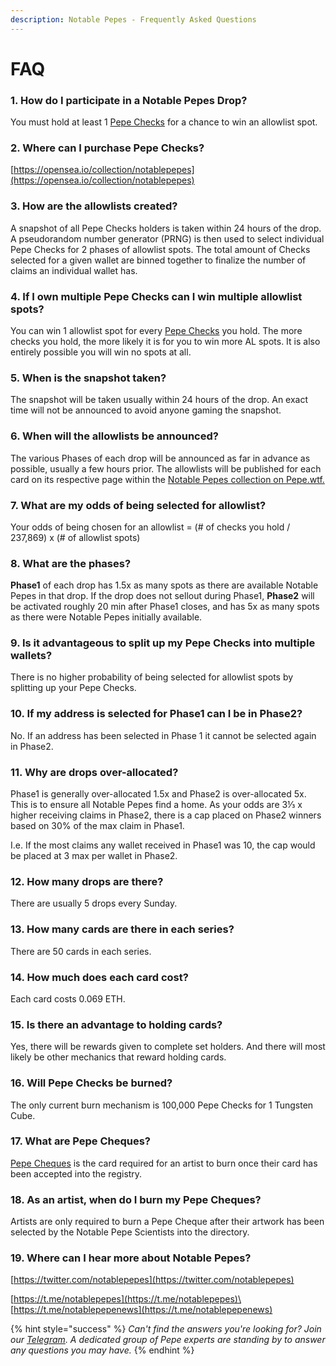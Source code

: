 ```yaml
---
description: Notable Pepes - Frequently Asked Questions
---
```


# FAQ

### 1. How do I participate in a Notable Pepes Drop?

You must hold at least 1 [Pepe Checks](https://pepe.wtf/asset/Pepe-Checks) for a chance to win an allowlist spot.

### 2. Where can I purchase Pepe Checks?

[https://opensea.io/collection/notablepepes](https://opensea.io/collection/notablepepes)

### 3. How are the allowlists created?

A snapshot of all Pepe Checks holders is taken within 24 hours of the drop. A pseudorandom number generator (PRNG) is then used to select individual Pepe Checks for 2 phases of allowlist spots. The total amount of Checks selected for a given wallet are binned together to finalize the number of claims an individual wallet has.

### 4. If I own multiple Pepe Checks can I win multiple allowlist spots?

You can win 1 allowlist spot for every [Pepe Checks](https://pepe.wtf/asset/Pepe-Checks) you hold. The more checks you hold, the more likely it is for you to win more AL spots. It is also entirely possible you will win no spots at all.

### 5. When is the snapshot taken?

The snapshot will be taken usually within 24 hours of the drop. An exact time will not be announced to avoid anyone gaming the snapshot.

### 6. When will the allowlists be announced?

The various Phases of each drop will be announced as far in advance as possible, usually a few hours prior. The allowlists will be published for each card on its respective page within the [Notable Pepes collection on Pepe.wtf.](https://pepe.wtf/collection/Notable-Pepes)

### 7. What are my odds of being selected for allowlist?

Your odds of being chosen for an allowlist = (# of checks you hold / 237,869) x (# of allowlist spots)

### 8. What are the phases?

**Phase1** of each drop has 1.5x as many spots as there are available Notable Pepes in that drop. If the drop does not sellout during Phase1, **Phase2** will be activated roughly 20 min after Phase1 closes, and has 5x as many spots as there were Notable Pepes initially available.

### 9. Is it advantageous to split up my Pepe Checks into multiple wallets?

There is no higher probability of being selected for allowlist spots by splitting up your Pepe Checks.

### 10. If my address is selected for Phase1 can I be in Phase2?

No. If an address has been selected in Phase 1 it cannot be selected again in Phase2.

### 11. Why are drops over-allocated?

Phase1 is generally over-allocated 1.5x and Phase2 is over-allocated 5x. This is to ensure all Notable Pepes find a home. As your odds are 3⅓ x higher receiving claims in Phase2, there is a cap placed on Phase2 winners based on 30% of the max claim in Phase1.

I.e. If the most claims any wallet received in Phase1 was 10, the cap would be placed at 3 max per wallet in Phase2.&#x20;

### 12. How many drops are there?

There are usually 5 drops every Sunday.

### 13. How many cards are there in each series?

There are 50 cards in each series.

### 14. How much does each card cost?

Each card costs 0.069 ETH.

### 15. Is there an advantage to holding cards?

Yes, there will be rewards given to complete set holders. And there will most likely be other mechanics that reward holding cards.

### 16. Will Pepe Checks be burned?

The only current burn mechanism is 100,000 Pepe Checks for 1 Tungsten Cube.

### 17. What are Pepe Cheques?

[Pepe Cheques](https://pepe.wtf/asset/Pepe-Cheques) is the card required for an artist to burn once their card has been accepted into the registry.

### 18. As an artist, when do I burn my Pepe Cheques?

Artists are only required to burn a Pepe Cheque after their artwork has been selected by the Notable Pepe Scientists into the directory.

### 19. Where can I hear more about Notable Pepes?

[https://twitter.com/notablepepes](https://twitter.com/notablepepes)

[https://t.me/notablepepes](https://t.me/notablepepes)\
[https://t.me/notablepepenews](https://t.me/notablepepenews)

{% hint style="success" %}
_Can't find the answers you're looking for? Join our_ [_Telegram_](https://t.me/notablepepes)_. A dedicated group of Pepe experts are standing by to answer any questions you may have._
{% endhint %}
